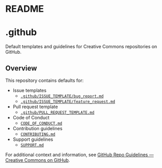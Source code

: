 # README



# .github

Default templates and guidelines for Creative Commons repositories on GitHub.


## Overview

This repository contains defaults for:

- Issue templates
  - [`.github/ISSUE_TEMPLATE/bug_report.md`][bug_report]
  - [`.github/ISSUE_TEMPLATE/feature_request.md`][feature_request]
- Pull request template
  - [`.github/PULL_REQUEST_TEMPLATE.md`][pull_request]
- Code of Conduct
  - [`CODE_OF_CONDUCT.md`](CODE_OF_CONDUCT.md)
- Contribution guidelines
  - [`CONTRIBUTING.md`](CONTRIBUTING.md)
- Support guidelines
  - [`SUPPORT.md`](SUPPORT.md)

For additional context and information, see [GitHub Repo Guidelines — Creative
Commons on GitHub][guidelines].

[bug_report]:.github/ISSUE_TEMPLATE/bug_report.md
[feature_request]:.github/ISSUE_TEMPLATE/feature_request.md
[pull_request]:.github/PULL_REQUEST_TEMPLATE.md
[guidelines]:https://opensource.creativecommons.org/contributing-code/github-repo-guidelines/

